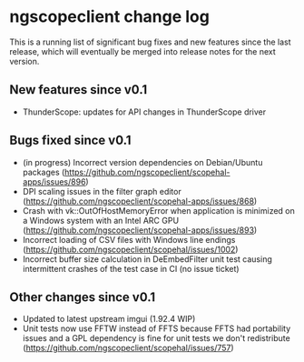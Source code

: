 # ngscopeclient change log

This is a running list of significant bug fixes and new features since the last release, which will eventually be merged into release notes for the next version.

## New features since v0.1

* ThunderScope: updates for API changes in ThunderScope driver

## Bugs fixed since v0.1

* (in progress) Incorrect version dependencies on Debian/Ubuntu packages (https://github.com/ngscopeclient/scopehal-apps/issues/896)
* DPI scaling issues in the filter graph editor (https://github.com/ngscopeclient/scopehal-apps/issues/868)
* Crash with vk::OutOfHostMemoryError when application is minimized on a Windows system with an Intel ARC GPU (https://github.com/ngscopeclient/scopehal-apps/issues/893)
* Incorrect loading of CSV files with Windows line endings (https://github.com/ngscopeclient/scopehal/issues/1002)
* Incorrect buffer size calculation in DeEmbedFilter unit test causing intermittent crashes of the test case in CI (no issue ticket)

## Other changes since v0.1

* Updated to latest upstream imgui (1.92.4 WIP)
* Unit tests now use FFTW instead of FFTS because FFTS had portability issues and a GPL dependency is fine for unit tests we don't redistribute (https://github.com/ngscopeclient/scopehal/issues/757)
